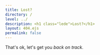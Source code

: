 ```yaml
---
title: Lost?
directory: /
level: ../
description: <h1 class="lede">Lost?</h1>
layout: 404.ejs
permalink: false
---
```

<p class="major">That's ok, let's get you <em>back on track</em>.</p>